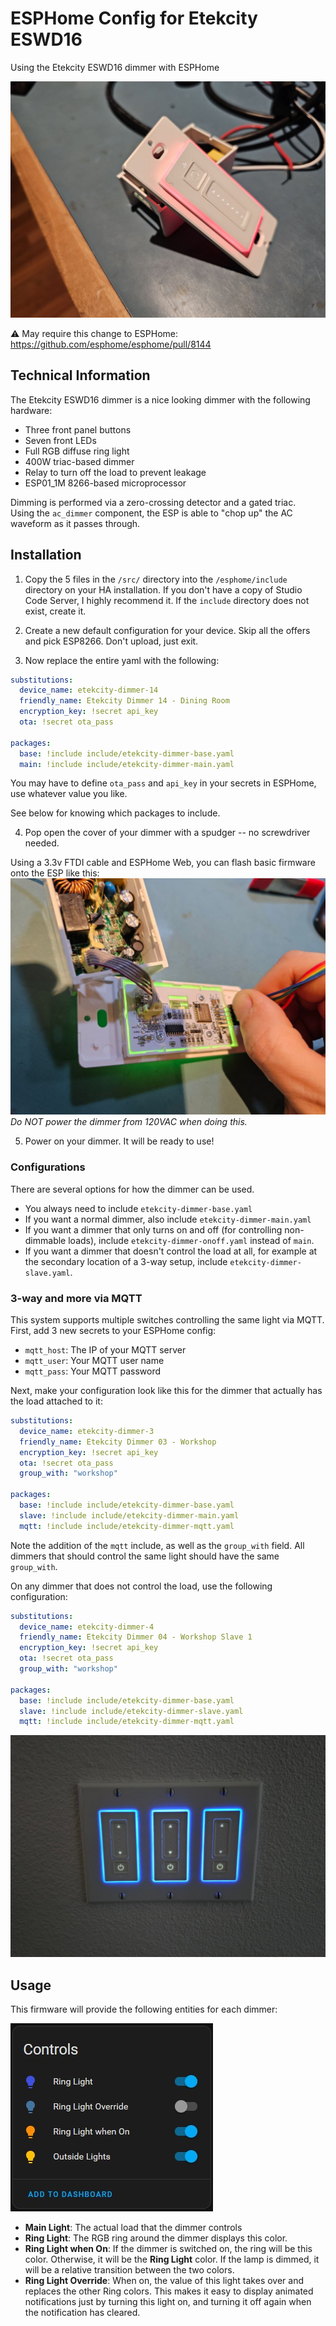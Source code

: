 # ESPHome Config for Etekcity ESWD16

Using the Etekcity ESWD16 dimmer with ESPHome

![dimmer2.jpg](photos%2Fdimmer2.jpg)

⚠ May require this change to ESPHome:
https://github.com/esphome/esphome/pull/8144

## Technical Information
The Etekcity ESWD16 dimmer is a nice looking dimmer with the following hardware:
- Three front panel buttons
- Seven front LEDs
- Full RGB diffuse ring light
- 400W triac-based dimmer
- Relay to turn off the load to prevent leakage
- ESP01_1M 8266-based microprocessor

Dimming is performed via a zero-crossing detector and a gated triac.  
Using the `ac_dimmer` component, the ESP is able to "chop up" the AC waveform as it passes through.

## Installation

1. Copy the 5 files in the `/src/` directory into the `/esphome/include` directory on your HA installation. 
If you don't have a copy of Studio Code Server, I highly recommend it.  If the `include` directory does not exist, create it.

2. Create a new default configuration for your device.  Skip all the offers and pick ESP8266.  Don't upload, just exit.

3. Now replace the entire yaml with the following:
```yaml
substitutions:
  device_name: etekcity-dimmer-14
  friendly_name: Etekcity Dimmer 14 - Dining Room
  encryption_key: !secret api_key
  ota: !secret ota_pass
  
packages:
  base: !include include/etekcity-dimmer-base.yaml
  main: !include include/etekcity-dimmer-main.yaml
```

You may have to define `ota_pass` and `api_key` in your secrets in ESPHome, use whatever value you like. 

See below for knowing which packages to include.

4. Pop open the cover of your dimmer with a spudger -- no screwdriver needed.

Using a 3.3v FTDI cable and ESPHome Web, you can flash basic firmware onto the ESP like this:
![flashing.jpg](photos%2Fflashing.jpg)
*Do NOT power the dimmer from 120VAC when doing this.*

5. Power on your dimmer.  It will be ready to use!

### Configurations

There are several options for how the dimmer can be used.
- You always need to include `etekcity-dimmer-base.yaml`
- If you want a normal dimmer, also include `etekcity-dimmer-main.yaml`
- If you want a dimmer that only turns on and off (for controlling non-dimmable loads), include `etekcity-dimmer-onoff.yaml` instead of `main`.
- If you want a dimmer that doesn't control the load at all, for example at the secondary location of a 3-way setup, include `etekcity-dimmer-slave.yaml`.

### 3-way and more via MQTT
This system supports multiple switches controlling the same light via MQTT.
First, add 3 new secrets to your ESPHome config:
- `mqtt_host`: The IP of your MQTT server
- `mqtt_user`: Your MQTT user name
- `mqtt_pass`: Your MQTT password

Next, make your configuration look like this for the dimmer that actually has the load attached to it:
```yaml
substitutions:
  device_name: etekcity-dimmer-3
  friendly_name: Etekcity Dimmer 03 - Workshop
  encryption_key: !secret api_key
  ota: !secret ota_pass
  group_with: "workshop"
  
packages:
  base: !include include/etekcity-dimmer-base.yaml
  slave: !include include/etekcity-dimmer-main.yaml
  mqtt: !include include/etekcity-dimmer-mqtt.yaml
```

Note the addition of the `mqtt` include, as well as the `group_with` field. All dimmers that should control the same light should have the same `group_with`.

On any dimmer that does not control the load, use the following configuration:
```yaml
substitutions:
  device_name: etekcity-dimmer-4
  friendly_name: Etekcity Dimmer 04 - Workshop Slave 1
  encryption_key: !secret api_key
  ota: !secret ota_pass
  group_with: "workshop"

packages:
  base: !include include/etekcity-dimmer-base.yaml
  slave: !include include/etekcity-dimmer-slave.yaml
  mqtt: !include include/etekcity-dimmer-mqtt.yaml
```

![wall.jpg](photos%2Fwall.jpg)

## Usage

This firmware will provide the following entities for each dimmer:

![devices.jpg](photos%2Fdevices.jpg)

- **Main Light**: The actual load that the dimmer controls
- **Ring Light**: The RGB ring around the dimmer displays this color.
- **Ring Light when On**: If the dimmer is switched on, the ring will be this color. Otherwise, it will be the **Ring Light** color.  If the lamp is dimmed, it will be a relative transition between the two colors.
- **Ring Light Override**: When on, the value of this light takes over and replaces the other Ring colors.  This makes it easy to display animated notifications just by turning this light on, and turning it off again when the notification has cleared. 